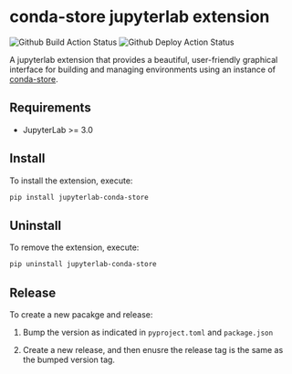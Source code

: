# conda-store jupyterlab extension

![Github Build Action Status](https://github.com/Quansight/jupyterlab-conda-store/.github/workflows/build.yml/badge.svg)
![Github Deploy Action Status](https://github.com/Quansight/jupyterlab-conda-store/.github/workflows/build_and_deploy.yml/badge.svg)

A jupyterlab extension that provides a beautiful, user-friendly graphical interface for building and managing environments using an instance of [conda-store](https://github.com/Quansight/conda-store). 

## Requirements

- JupyterLab >= 3.0

## Install

To install the extension, execute:

```bash
pip install jupyterlab-conda-store
```

## Uninstall

To remove the extension, execute:

```bash
pip uninstall jupyterlab-conda-store
```

## Release

To create a new pacakge and release:

1. Bump the version as indicated in `pyproject.toml` and `package.json`

2. Create a new release, and then enusre the release tag is the same as the bumped version tag.
